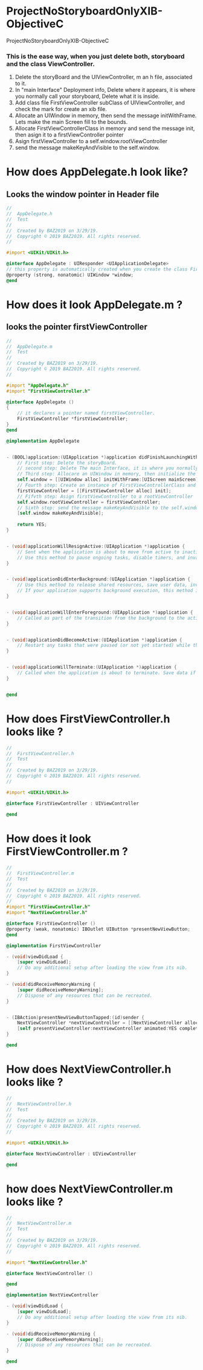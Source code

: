 # ProjectNoStoryboardOnlyXIB-ObjectiveC
ProjectNoStoryboardOnlyXIB-ObjectiveC

### This is the ease way, when you just delete both, storyboard and the class ViewController.

1. Delete the storyBoard and the UIViewController, m an h file, associated to it.
2. In "main Interface" Deployment info, Delete where it appears, it is where you normally call your storyboard, Delete what it is inside.
3. Add class file FirstViewController subClass of UIViewController, and check the mark for create an xib file.
4. Allocate an UIWindow in memory, then send the message initWithFrame. Lets make the main Screen fill to the bounds.
5. Allocate FirstViewControllerClass in memory and send the message init, then asign it to a firstViewController pointer
6. Asign firstViewController to a self.window.rootViewController
7. send the message makeKeyAndVisible to the self.window.

# How does AppDelegate.h look like?

## Looks the window pointer in Header file

``` objective-c
//
//  AppDelegate.h
//  Test
//
//  Created by BAZ2019 on 3/29/19.
//  Copyright © 2019 BAZ2019. All rights reserved.
//

#import <UIKit/UIKit.h>

@interface AppDelegate : UIResponder <UIApplicationDelegate>
// this property is automatically created when you create the class FirstViewController
@property (strong, nonatomic) UIWindow *window;
@end
```

# How does it look AppDelegate.m ?

## looks the pointer firstViewController

``` objective-c
//
//  AppDelegate.m
//  Test
//
//  Created by BAZ2019 on 3/29/19.
//  Copyright © 2019 BAZ2019. All rights reserved.
//

#import "AppDelegate.h"
#import "FirstViewController.h"

@interface AppDelegate ()
{
    // it declares a pointer named firstViewController.
    FirstViewController *firstViewController;
}
@end

@implementation AppDelegate


- (BOOL)application:(UIApplication *)application didFinishLaunchingWithOptions:(NSDictionary *)launchOptions {
    // First step: Delete the storyBoard.
    // second step: Delete The main Interface, it is where you normally call your storyboard, Delete what it is inside.
    // Third step: Allocare an UIWindow in memory, then initialize the frame with the complete mainScreen and asign to a self.window.
    self.window = [[UIWindow alloc] initWithFrame:[UIScreen mainScreen].bounds];
    // Fourth step: Create an instance of FirstViewControllerClass and asign it to a firstViewController pointer
    firstViewController = [[FirstViewController alloc] init];
    // Fifvth step: Asign firstViewController to a rootViewController
    self.window.rootViewController = firstViewController;
    // Sixth step: send the message makeKeyAndVisible to the self.window.
    [self.window makeKeyAndVisible];
    
    return YES;
}


- (void)applicationWillResignActive:(UIApplication *)application {
    // Sent when the application is about to move from active to inactive state. This can occur for certain types of temporary interruptions (such as an incoming phone call or SMS message) or when the user quits the application and it begins the transition to the background state.
    // Use this method to pause ongoing tasks, disable timers, and invalidate graphics rendering callbacks. Games should use this method to pause the game.
}


- (void)applicationDidEnterBackground:(UIApplication *)application {
    // Use this method to release shared resources, save user data, invalidate timers, and store enough application state information to restore your application to its current state in case it is terminated later.
    // If your application supports background execution, this method is called instead of applicationWillTerminate: when the user quits.
}


- (void)applicationWillEnterForeground:(UIApplication *)application {
    // Called as part of the transition from the background to the active state; here you can undo many of the changes made on entering the background.
}


- (void)applicationDidBecomeActive:(UIApplication *)application {
    // Restart any tasks that were paused (or not yet started) while the application was inactive. If the application was previously in the background, optionally refresh the user interface.
}


- (void)applicationWillTerminate:(UIApplication *)application {
    // Called when the application is about to terminate. Save data if appropriate. See also applicationDidEnterBackground:.
}


@end
```

# How does FirstViewController.h looks like ?

``` objective-c
//
//  FirstViewController.h
//  Test
//
//  Created by BAZ2019 on 3/29/19.
//  Copyright © 2019 BAZ2019. All rights reserved.
//

#import <UIKit/UIKit.h>

@interface FirstViewController : UIViewController
    
@end
```

# How does it look FirstViewController.m ?

``` objective-c
//
//  FirstViewController.m
//  Test
//
//  Created by BAZ2019 on 3/29/19.
//  Copyright © 2019 BAZ2019. All rights reserved.
//
#import "FirstViewController.h"
#import "NextViewController.h"

@interface FirstViewController ()
@property (weak, nonatomic) IBOutlet UIButton *presentNewViewButton;
@end

@implementation FirstViewController

- (void)viewDidLoad {
    [super viewDidLoad];
    // Do any additional setup after loading the view from its nib.
}

- (void)didReceiveMemoryWarning {
    [super didReceiveMemoryWarning];
    // Dispose of any resources that can be recreated.
}


- (IBAction)presentNewViewButtonTapped:(id)sender {
    NextViewController *nextViewController = [[NextViewController alloc] initWithNibName:@"NextViewController" bundle:nil];
    [self presentViewController:nextViewController animated:YES completion:nil];
}

@end
```

# How does NextViewController.h looks like ?

``` objective-c
//
//  NextViewController.h
//  Test
//
//  Created by BAZ2019 on 3/29/19.
//  Copyright © 2019 BAZ2019. All rights reserved.
//

#import <UIKit/UIKit.h>

@interface NextViewController : UIViewController

@end
```

# how does NextViewController.m looks like ?


``` objective-c
//
//  NextViewController.m
//  Test
//
//  Created by BAZ2019 on 3/29/19.
//  Copyright © 2019 BAZ2019. All rights reserved.
//

#import "NextViewController.h"

@interface NextViewController ()

@end

@implementation NextViewController

- (void)viewDidLoad {
    [super viewDidLoad];
    // Do any additional setup after loading the view from its nib.
}

- (void)didReceiveMemoryWarning {
    [super didReceiveMemoryWarning];
    // Dispose of any resources that can be recreated.
}

@end
```



